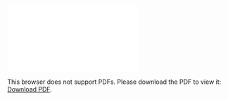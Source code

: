 <object data="christ-in-song/CIS1908pdfs/588.pdf" type="application/pdf" width="100%" height="1024px">
    <embed src="christ-in-song/CIS1908pdfs/588.pdf">
        <p>This browser does not support PDFs. Please download the PDF to view it: <a href="christ-in-song/CIS1908pdfs/588.pdf">Download PDF</a>.</p>
    </embed>
</object>
